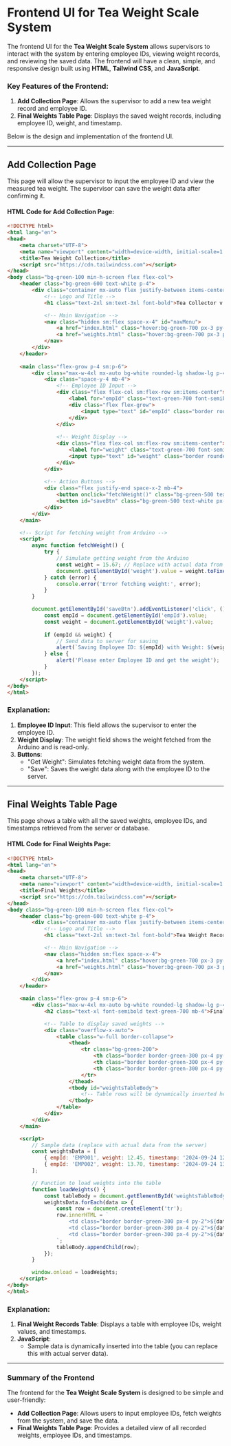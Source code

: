 # Frontend UI for Tea Weight Scale System

The frontend UI for the **Tea Weight Scale System** allows supervisors to interact with the system by entering employee IDs, viewing weight records, and reviewing the saved data. The frontend will have a clean, simple, and responsive design built using **HTML**, **Tailwind CSS**, and **JavaScript**.

### Key Features of the Frontend:
1. **Add Collection Page**: Allows the supervisor to add a new tea weight record and employee ID.
2. **Final Weights Table Page**: Displays the saved weight records, including employee ID, weight, and timestamp.

Below is the design and implementation of the frontend UI.

---

## **Add Collection Page**

This page will allow the supervisor to input the employee ID and view the measured tea weight. The supervisor can save the weight data after confirming it.

#### **HTML Code for Add Collection Page**:

```html
<!DOCTYPE html>
<html lang="en">
<head>
    <meta charset="UTF-8">
    <meta name="viewport" content="width=device-width, initial-scale=1.0">
    <title>Tea Weight Collection</title>
    <script src="https://cdn.tailwindcss.com"></script>
</head>
<body class="bg-green-100 min-h-screen flex flex-col">
    <header class="bg-green-600 text-white p-4">
        <div class="container mx-auto flex justify-between items-center">
            <!-- Logo and Title -->
            <h1 class="text-2xl sm:text-3xl font-bold">Tea Collector v.3</h1>

            <!-- Main Navigation -->
            <nav class="hidden sm:flex space-x-4" id="navMenu">
                <a href="index.html" class="hover:bg-green-700 px-3 py-2 rounded">Add Collection</a>
                <a href="weights.html" class="hover:bg-green-700 px-3 py-2 rounded">View Weights</a>
            </nav>
        </div>
    </header>
    
    <main class="flex-grow p-4 sm:p-6">
        <div class="max-w-4xl mx-auto bg-white rounded-lg shadow-lg p-4 sm:p-6">
            <div class="space-y-4 mb-4">
                <!-- Employee ID Input -->
                <div class="flex flex-col sm:flex-row sm:items-center">
                    <label for="empId" class="text-green-700 font-semibold mb-1 sm:mb-0 sm:mr-2 sm:w-20">Emp ID</label>
                    <div class="flex flex-grow">
                        <input type="text" id="empId" class="border rounded px-2 py-1 flex-grow mr-2">
                    </div>
                </div>
                
                <!-- Weight Display -->
                <div class="flex flex-col sm:flex-row sm:items-center">
                    <label for="weight" class="text-green-700 font-semibold mb-1 sm:mb-0 sm:mr-2 sm:w-20">Weight</label>
                    <input type="text" id="weight" class="border rounded px-2 py-1 flex-grow" readonly>
                </div>
            </div>
            
            <!-- Action Buttons -->
            <div class="flex justify-end space-x-2 mb-4">
                <button onclick="fetchWeight()" class="bg-green-500 text-white px-4 py-2 rounded hover:bg-green-600">Get Weight</button>
                <button id="saveBtn" class="bg-green-500 text-white px-4 py-2 rounded hover:bg-green-600">Save</button>
            </div>
        </div>
    </main>

    <!-- Script for fetching weight from Arduino -->
    <script>
        async function fetchWeight() {
            try {
                // Simulate getting weight from the Arduino
                const weight = 15.67; // Replace with actual data from the backend
                document.getElementById('weight').value = weight.toFixed(2) + ' kg';
            } catch (error) {
                console.error('Error fetching weight:', error);
            }
        }

        document.getElementById('saveBtn').addEventListener('click', () => {
            const empId = document.getElementById('empId').value;
            const weight = document.getElementById('weight').value;
            
            if (empId && weight) {
                // Send data to server for saving
                alert(`Saving Employee ID: ${empId} with Weight: ${weight}`);
            } else {
                alert('Please enter Employee ID and get the weight');
            }
        });
    </script>
</body>
</html>
```

### **Explanation**:
1. **Employee ID Input**: This field allows the supervisor to enter the employee ID.
2. **Weight Display**: The weight field shows the weight fetched from the Arduino and is read-only.
3. **Buttons**:
   - "Get Weight": Simulates fetching weight data from the system.
   - "Save": Saves the weight data along with the employee ID to the server.

---

## **Final Weights Table Page**

This page shows a table with all the saved weights, employee IDs, and timestamps retrieved from the server or database.

#### **HTML Code for Final Weights Page**:

```html
<!DOCTYPE html>
<html lang="en">
<head>
    <meta charset="UTF-8">
    <meta name="viewport" content="width=device-width, initial-scale=1.0">
    <title>Final Weights</title>
    <script src="https://cdn.tailwindcss.com"></script>
</head>
<body class="bg-green-100 min-h-screen flex flex-col">
    <header class="bg-green-600 text-white p-4">
        <div class="container mx-auto flex justify-between items-center">
            <!-- Logo and Title -->
            <h1 class="text-2xl sm:text-3xl font-bold">Tea Weight Records</h1>

            <!-- Main Navigation -->
            <nav class="hidden sm:flex space-x-4">
                <a href="index.html" class="hover:bg-green-700 px-3 py-2 rounded">Add Collection</a>
                <a href="weights.html" class="hover:bg-green-700 px-3 py-2 rounded">View Weights</a>
            </nav>
        </div>
    </header>

    <main class="flex-grow p-4 sm:p-6">
        <div class="max-w-4xl mx-auto bg-white rounded-lg shadow-lg p-4 sm:p-6">
            <h2 class="text-xl font-semibold text-green-700 mb-4">Final Weight Records</h2>

            <!-- Table to display saved weights -->
            <div class="overflow-x-auto">
                <table class="w-full border-collapse">
                    <thead>
                        <tr class="bg-green-200">
                            <th class="border border-green-300 px-4 py-2 text-green-700">Employee ID</th>
                            <th class="border border-green-300 px-4 py-2 text-green-700">Weight (kg)</th>
                            <th class="border border-green-300 px-4 py-2 text-green-700">Timestamp</th>
                        </tr>
                    </thead>
                    <tbody id="weightsTableBody">
                        <!-- Table rows will be dynamically inserted here -->
                    </tbody>
                </table>
            </div>
        </div>
    </main>

    <script>
        // Sample data (replace with actual data from the server)
        const weightsData = [
            { empId: 'EMP001', weight: 12.45, timestamp: '2024-09-24 12:30:00' },
            { empId: 'EMP002', weight: 13.70, timestamp: '2024-09-24 13:00:00' }
        ];

        // Function to load weights into the table
        function loadWeights() {
            const tableBody = document.getElementById('weightsTableBody');
            weightsData.forEach(data => {
                const row = document.createElement('tr');
                row.innerHTML = `
                    <td class="border border-green-300 px-4 py-2">${data.empId}</td>
                    <td class="border border-green-300 px-4 py-2">${data.weight.toFixed(2)} kg</td>
                    <td class="border border-green-300 px-4 py-2">${data.timestamp}</td>
                `;
                tableBody.appendChild(row);
            });
        }

        window.onload = loadWeights;
    </script>
</body>
</html>
```

### **Explanation**:
1. **Final Weight Records Table**: Displays a table with employee IDs, weight values, and timestamps.
2. **JavaScript**:
   - Sample data is dynamically inserted into the table (you can replace this with actual server data).

---

### **Summary of the Frontend**

The frontend for the **Tea Weight Scale System** is designed to be simple and user-friendly:
- **Add Collection Page**: Allows users to input employee IDs, fetch weights from the system, and save the data.
- **Final Weights Table Page**: Provides a detailed view of all recorded weights, employee IDs, and timestamps.

